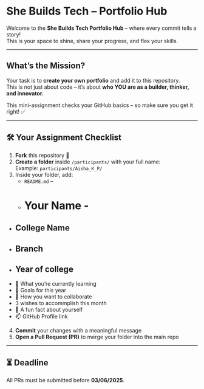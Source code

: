 # She Builds Tech – Portfolio Hub

Welcome to the **She Builds Tech Portfolio Hub** – where every commit tells a story!   
This is your space to shine, share your progress, and flex your skills. 

---

## What’s the Mission?

Your task is to **create your own portfolio** and add it to this repository.  
This is not just about code – it’s about **who YOU are as a builder, thinker, and innovator.**

This mini-assignment checks your GitHub basics – so make sure you get it right! ✅

---

## 🛠️ Your Assignment Checklist

1. **Fork** this repository 🍴  
2. **Create a folder** inside `/participants/` with your full name:  
   Example: `participants/Aisha_K_P/`
3. Inside your folder, add:  
   - `README.md` –   
   - # Your Name -
- ## College Name
- ## Branch
- ## Year of college
- 🌱 What you’re currently learning
- 🎯 Goals for this year
- 👯 How you want to collaborate
- 3 wishes to accommplish this month
- 💬 A fun fact about yourself
- 📫 GitHub Profile link

4. **Commit** your changes with a meaningful message  
5. **Open a Pull Request (PR)** to merge your folder into the main repo

---

## ⏳ Deadline

All PRs must be submitted before **03/06/2025**.  



